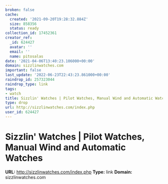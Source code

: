 ```yaml
---
broken: false
cache:
  created: '2021-09-20T19:28:32.884Z'
  size: 858356
  status: ready
collection_id: 17452361
creator_ref:
  _id: 624427
  avatar: ''
  email: ''
  name: pitosalas
date: '2021-04-06T13:40:23.106000+00:00'
domain: sizzlinwatches.com
important: false
last_update: '2022-06-23T22:43:23.861000+00:00'
raindrop_id: 257323044
raindrop_type: link
tags:
- watch
title: Sizzlin' Watches | Pilot Watches, Manual Wind and Automatic Watches
type: drop
url: http://sizzlinwatches.com/index.php
user_id: 624427
---
```


# Sizzlin' Watches | Pilot Watches, Manual Wind and Automatic Watches

**URL:** http://sizzlinwatches.com/index.php
**Type:** link
**Domain:** sizzlinwatches.com
